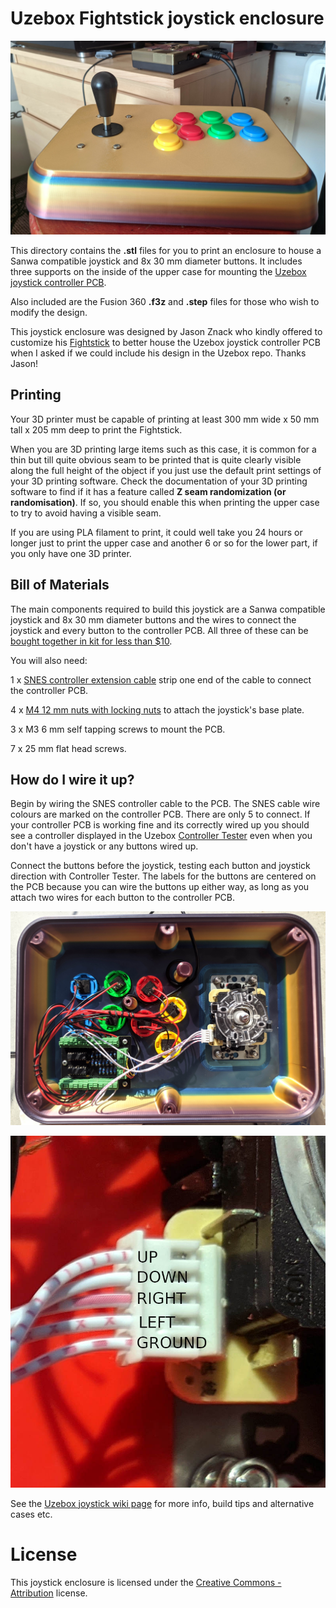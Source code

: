 # Uzebox Fightstick joystick enclosure

![Uzebox joystick photo](Uzebox-joystick-V4.jpg)

This directory contains the **.stl** files for you to print an enclosure to house a Sanwa compatible joystick and 8x 30 mm diameter buttons. It includes three supports on the inside of the upper case for mounting the [Uzebox joystick controller PCB](https://github.com/Uzebox/uzebox/tree/master/schematics/Joystick/V1.5).

Also included are the Fusion 360 **.f3z** and **.step** files for those who wish to modify the design.

This joystick enclosure was designed by Jason Znack who kindly offered to customize his [Fightstick](https://www.thingiverse.com/thing:5132706) to better house the Uzebox joystick controller PCB when I asked if we could include his design in the Uzebox repo. Thanks Jason!

## Printing

Your 3D printer must be capable of printing at least 300 mm wide x 50 mm tall x 205 mm deep to print the Fightstick.

When you are 3D printing large items such as this case, it is common for a thin but till quite obvious seam to be printed that is quite clearly visible along the full height of the object if you just use the default print settings of your 3D printing software. Check the documentation of your 3D printing software to find if it has a feature called **Z seam randomization (or randomisation)**. If so, you should enable this when printing the upper case to try to avoid having a visible seam.

If you are using PLA filament to print, it could well take you 24 hours or longer just to print the upper case and another 6 or so for the lower part, if you only have one 3D printer.

## Bill of Materials

The main components required to build this joystick are a Sanwa compatible joystick and 8x 30 mm diameter buttons and the wires to connect the joystick and every button to the controller PCB. All three of these can be [bought together in kit for less than $10](https://vi.aliexpress.com/item/1005007982022398.html).

You will also need:

1 x [SNES controller extension cable](https://www.aliexpress.com/item/4000023893179.html) strip one end of the cable to connect the controller PCB.

4 x [M4 12 mm nuts with locking nuts](https://www.aliexpress.com/item/1005007813468077.html) to attach the joystick's base plate.

3 x M3 6 mm self tapping screws to mount the PCB.

7 x 25 mm flat head screws.

## How do I wire it up?

Begin by wiring the SNES controller cable to the PCB. The SNES cable wire colours are marked on the controller PCB. There are only 5 to connect. If your controller PCB is working fine and its correctly wired up you should see a controller displayed in the Uzebox [Controller Tester](https://uzebox.org/wiki/Controller_Tester) even when you don't have a joystick or any buttons wired up.

Connect the buttons before the joystick, testing each button and joystick direction with Controller Tester. The labels for the buttons are centered on the PCB because you can wire the buttons up either way, as long as you attach two wires for each button to the controller PCB.


![Uzebox joystick and buttons wiring](Uzebox-joystick-sanwa-wiring.jpg)

![Uzebox joystick wiring](Uzebox-joystick-sanwa-wiring-labels.jpg)

See the [Uzebox joystick wiki page](https://uzebox.org/wiki/Joystick) for more info, build tips and alternative cases etc.

# License

This joystick enclosure is licensed under the [Creative Commons - Attribution](https://creativecommons.org/licenses/by/4.0/) license.
